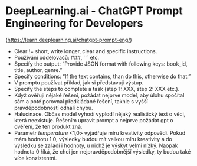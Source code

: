 # DeepLearning.ai - ChatGPT Prompt Engineering for Developers
(https://learn.deeplearning.ai/chatgpt-prompt-eng/) 


- Clear != short, write longer, clear and specific instructions.
- Používání oddělovačů: ###, ``` etc.
- Specify the output: “Provide JSON format with following keys: book_id, title, author, genre.”
- Specify conditions: “If the text contains, than do this, otherwise do that.”
- V promptu používat příklad, jak si představuji výstup.
- Specify the steps to complete a task (step 1: XXX, step 2: XXX etc.).
- Když ověřuji nějaké řešení, požádat nejprve model, aby úlohu spočítal sám a poté porovnal předkládané řešení, takhle s vyšší pravděpodobností odhalí chybu.
- Halucinace. Občas model vyhodí vyplodí nějaký realistický text o věci, která neexistuje. Řešením upravit prompt a nejprve požádat gpt o ověření, že ten produkt zná.
- Parametr *temperature* <1,0> vyjadřuje míru kreativity odpovědi. Pokud mám hodnotu 1.0, výsledky budou mít velkou míru kreativity a do výsledku se zařadí i hodnoty, u nichž je výskyt velmi nízký. Naopak hodnota 0 říká, že chci jen nejpravděpodobnější výsledky, ty budou také více konzistentní.

